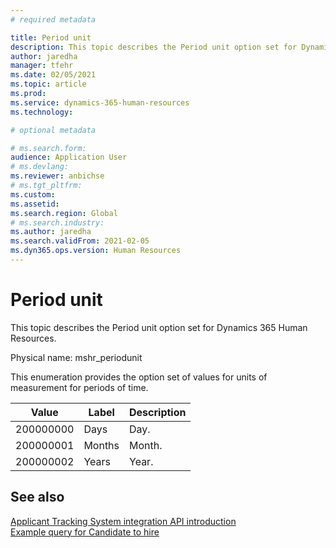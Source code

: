 ```yaml
---
# required metadata

title: Period unit
description: This topic describes the Period unit option set for Dynamics 365 Human Resources.
author: jaredha
manager: tfehr
ms.date: 02/05/2021
ms.topic: article
ms.prod: 
ms.service: dynamics-365-human-resources
ms.technology: 

# optional metadata

# ms.search.form: 
audience: Application User
# ms.devlang: 
ms.reviewer: anbichse
# ms.tgt_pltfrm: 
ms.custom: 
ms.assetid: 
ms.search.region: Global
# ms.search.industry: 
ms.author: jaredha
ms.search.validFrom: 2021-02-05
ms.dyn365.ops.version: Human Resources
---
```


# Period unit

This topic describes the Period unit option set for Dynamics 365 Human Resources.

Physical name: mshr_periodunit

This enumeration provides the option set of values for units of measurement for periods of time.

| Value | Label | Description |
| --- | --- | --- |
| 200000000 | Days | Day. |
| 200000001 | Months | Month. |
| 200000002 | Years | Year. |

## See also

[Applicant Tracking System integration API introduction](hr-admin-integration-ats-api-introduction.md)<br>
[Example query for Candidate to hire](hr-admin-integration-ats-api-candidate-to-hire-example-query.md)
